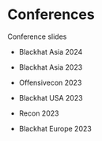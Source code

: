 # Conferences
Conference slides

- Blackhat Asia 2024

- Blackhat Asia 2023

- Offensivecon 2023

- Blackhat USA 2023

- Recon 2023

- Blackhat Europe 2023

